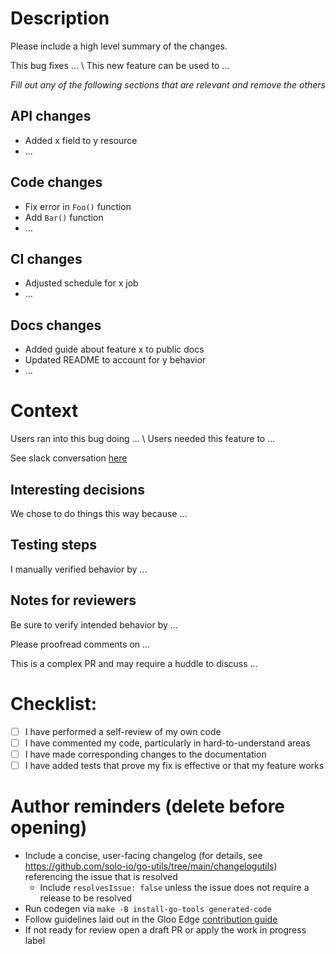 # Description

Please include a high level summary of the changes.

This bug fixes ... \ This new feature can be used to ...

_Fill out any of the following sections that are relevant and remove the others_
## API changes
- Added x field to y resource
- ...

## Code changes
- Fix error in `Foo()` function
- Add `Bar()` function
- ...

## CI changes
- Adjusted schedule for x job
- ...

## Docs changes
- Added guide about feature x to public docs
- Updated README to account for y behavior
- ...

# Context

Users ran into this bug doing ... \ Users needed this feature to ...

See slack conversation [here](https://solo-io-corp.slack.com/archives/some/post)

## Interesting decisions
 
We chose to do things this way because ...

## Testing steps

I manually verified behavior by ...

## Notes for reviewers

Be sure to verify intended behavior by ...

Please proofread comments on ...

This is a complex PR and may require a huddle to discuss ...

# Checklist:

- [ ] I have performed a self-review of my own code
- [ ] I have commented my code, particularly in hard-to-understand areas
- [ ] I have made corresponding changes to the documentation
- [ ] I have added tests that prove my fix is effective or that my feature works

# Author reminders (delete before opening)
- Include a concise, user-facing changelog (for details, see https://github.com/solo-io/go-utils/tree/main/changelogutils) referencing the issue that is resolved
  - Include `resolvesIssue: false` unless the issue does not require a release to be resolved 
- Run codegen via `make -B install-go-tools generated-code`
- Follow guidelines laid out in the Gloo Edge [contribution guide](https://docs.solo.io/gloo-edge/latest/contributing/)
- If not ready for review open a draft PR or apply the work in progress label